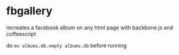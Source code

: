 fbgallery
=========

recreates a facebook album on any html page with backbone.js and coffeescript


do `mv albums.db.empty albums.db` before running
